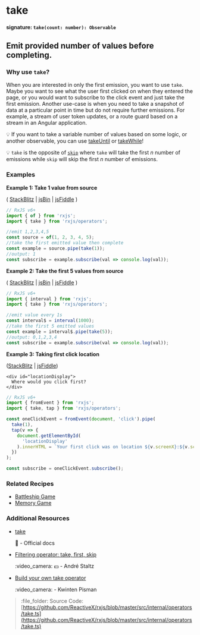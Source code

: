 # take

#### signature: `take(count: number): Observable`

## Emit provided number of values before completing.

### Why use `take`?

When you are interested in only the first emission, you want to use `take`. Maybe you want to see what the user first clicked on when they entered the page, or you would want to subscribe to the click event and just take the first emission. Another use-case is when you need to take a snapshot of data at a particular point in time but do not require further emissions. For example, a stream of user token updates, or a route guard based on a stream in an Angular application.

:bulb: If you want to take a variable number of values based on some logic, or another observable, you can use [takeUntil](takeuntil.md) or [takeWhile](takewhile.md)!

:bulb: `take` is the opposite of [`skip`](skip.md) where `take` will take the first _n_ number of emissions while `skip` will skip the first _n_ number of emissions.

### Examples

**Example 1: Take 1 value from source**

\( [StackBlitz](https://stackblitz.com/edit/typescript-uk92ax?file=index.ts&devtoolsheight=100) \| [jsBin](http://jsbin.com/vaxitupiwi/1/edit?js,console) \| [jsFiddle](https://jsfiddle.net/btroncone/f9bz0tr3/) \)

```javascript
// RxJS v6+
import { of } from 'rxjs';
import { take } from 'rxjs/operators';

//emit 1,2,3,4,5
const source = of(1, 2, 3, 4, 5);
//take the first emitted value then complete
const example = source.pipe(take(1));
//output: 1
const subscribe = example.subscribe(val => console.log(val));
```

**Example 2: Take the first 5 values from source**

\( [StackBlitz](https://stackblitz.com/edit/typescript-3ujuth?file=index.ts&devtoolsheight=100) \| [jsBin](http://jsbin.com/kexenuzulu/edit?js,console) \| [jsFiddle](https://jsfiddle.net/btroncone/g1fhxgua/) \)

```javascript
// RxJS v6+
import { interval } from 'rxjs';
import { take } from 'rxjs/operators';

//emit value every 1s
const interval$ = interval(1000);
//take the first 5 emitted values
const example = interval$.pipe(take(5));
//output: 0,1,2,3,4
const subscribe = example.subscribe(val => console.log(val));
```

**Example 3: Taking first click location**

\([StackBlitz](https://stackblitz.com/edit/typescript-8g9xt5?file=index.ts&devtoolsheight=50) \| [jsFiddle](https://jsfiddle.net/ElHuy/9c5j064x/)\)

```markup
<div id="locationDisplay">
  Where would you click first?
</div>
```

```javascript
// RxJS v6+
import { fromEvent } from 'rxjs';
import { take, tap } from 'rxjs/operators';

const oneClickEvent = fromEvent(document, 'click').pipe(
  take(1),
  tap(v => {
    document.getElementById(
      'locationDisplay'
    ).innerHTML = `Your first click was on location ${v.screenX}:${v.screenY}`;
  })
);

const subscribe = oneClickEvent.subscribe();
```

### Related Recipes

* [Battleship Game](../../recipes/battleship-game.md)
* [Memory Game](../../recipes/memory-game.md)

### Additional Resources

* [take](https://rxjs.dev/api/operators/take)

  :newspaper: - Official docs

* [Filtering operator: take, first, skip](https://egghead.io/lessons/rxjs-filtering-operators-take-first-skip?course=rxjs-beyond-the-basics-operators-in-depth)

  :video\_camera: :dollar: - André Staltz

* [Build your own take operator](https://blog.strongbrew.io/build-the-operators-from-rxjs-from-scratch/?lectureId=take#app)

  :video\_camera: - Kwinten Pisman

> :file\_folder: Source Code: [https://github.com/ReactiveX/rxjs/blob/master/src/internal/operators/take.ts](https://github.com/ReactiveX/rxjs/blob/master/src/internal/operators/take.ts)


